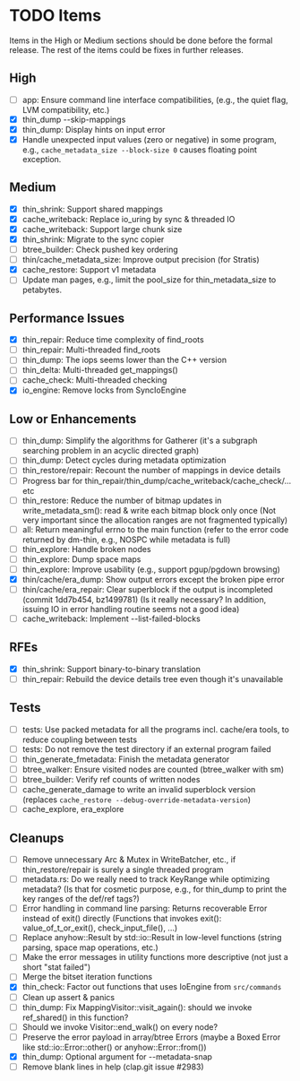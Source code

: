 # TODO Items

Items in the High or Medium sections should be done before the formal release. The rest of the items could be fixes in further releases.

## High

- [ ] app: Ensure command line interface compatibilities,
      (e.g., the quiet flag, LVM compatibility, etc.)
- [x] thin_dump --skip-mappings
- [x] thin_dump: Display hints on input error
- [x] Handle unexpected input values (zero or negative) in some program,
      e.g., `cache_metadata_size --block-size 0` causes floating point exception.

## Medium

- [x] thin_shrink: Support shared mappings
- [x] cache_writeback: Replace io_uring by sync & threaded IO
- [x] cache_writeback: Support large chunk size
- [x] thin_shrink: Migrate to the sync copier
- [ ] btree_builder: Check pushed key ordering
- [ ] thin/cache_metadata_size: Improve output precision (for Stratis)
- [x] cache_restore: Support v1 metadata
- [ ] Update man pages, e.g., limit the pool_size for thin_metadata_size to petabytes.

## Performance Issues

- [x] thin_repair: Reduce time complexity of find_roots
- [ ] thin_repair: Multi-threaded find_roots
- [ ] thin_dump: The iops seems lower than the C++ version
- [ ] thin_delta: Multi-threaded get_mappings()
- [ ] cache_check: Multi-threaded checking
- [x] io_engine: Remove locks from SyncIoEngine

## Low or Enhancements

- [ ] thin_dump: Simplify the algorithms for Gatherer (it's a subgraph searching problem in an acyclic directed graph)
- [ ] thin_dump: Detect cycles during metadata optimization
- [ ] thin_restore/repair: Recount the number of mappings in device details
- [ ] Progress bar for thin_repair/thin_dump/cache_writeback/cache_check/... etc
- [ ] thin_restore: Reduce the number of bitmap updates in write_metadata_sm(): read & write each bitmap block only once
      (Not very important since the allocation ranges are not fragmented typically)
- [ ] all: Return meaningful errno to the main function (refer to the error code returned by dm-thin, e.g., NOSPC while metadata is full)
- [ ] thin_explore: Handle broken nodes
- [ ] thin_explore: Dump space maps
- [ ] thin_explore: Improve usability (e.g., support pgup/pgdown browsing)
- [x] thin/cache/era_dump: Show output errors except the broken pipe error
- [ ] thin/cache/era_repair: Clear superblock if the output is incompleted (commit 1dd7b454, bz1499781)
      (Is it really necessary? In addition, issuing IO in error handling routine seems not a good idea)
- [ ] cache_writeback: Implement --list-failed-blocks

## RFEs

- [x] thin_shrink: Support binary-to-binary translation
- [ ] thin_repair: Rebuild the device details tree even though it's unavailable

## Tests

- [ ] tests: Use packed metadata for all the programs incl. cache/era tools, to reduce coupling between tests
- [ ] tests: Do not remove the test directory if an external program failed
- [ ] thin_generate_fmetadata: Finish the metadata generator
- [ ] btree_walker: Ensure visited nodes are counted (btree_walker with sm)
- [ ] btree_builder: Verify ref counts of written nodes
- [ ] cache_generate_damage to write an invalid superblock version (replaces `cache_restore --debug-override-metadata-version`)
- [ ] cache_explore, era_explore

## Cleanups

- [ ] Remove unnecessary Arc & Mutex in WriteBatcher, etc., if thin_restore/repair is surely a single threaded program
- [ ] metadata.rs: Do we really need to track KeyRange while optimizing metadata?
      (Is that for cosmetic purpose, e.g., for thin_dump to print the key ranges of the def/ref tags?)
- [ ] Error handling in command line parsing: Returns recoverable Error instead of exit() directly
      (Functions that invokes exit(): value_of_t_or_exit(), check_input_file(), ...)
- [ ] Replace anyhow::Result by std::io::Result in low-level functions (string parsing, space map operations, etc.)
- [ ] Make the error messages in utility functions more descriptive (not just a short "stat failed")
- [ ] Merge the bitset iteration functions
- [x] thin_check: Factor out functions that uses IoEngine from `src/commands`
- [ ] Clean up assert & panics
- [ ] thin_dump: Fix MappingVisitor::visit_again(): should we invoke ref_shared() in this function?
- [ ] Should we invoke Visitor::end_walk() on every node?
- [ ] Preserve the error payload in array/btree Errors (maybe a Boxed Error like std::io::Error::other() or anyhow::Error::from())
- [x] thin_dump: Optional argument for --metadata-snap
- [ ] Remove blank lines in help (clap.git issue #2983)
